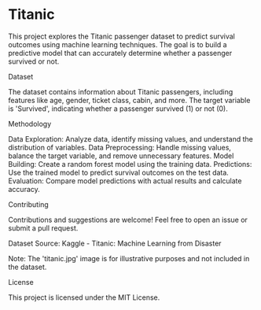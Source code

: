 # Titanic

This project explores the Titanic passenger dataset to predict survival outcomes using machine learning techniques. The goal is to build a predictive model that can accurately determine whether a passenger survived or not.

Dataset

The dataset contains information about Titanic passengers, including features like age, gender, ticket class, cabin, and more. The target variable is 'Survived', indicating whether a passenger survived (1) or not (0).

Methodology

Data Exploration: Analyze data, identify missing values, and understand the distribution of variables.
Data Preprocessing: Handle missing values, balance the target variable, and remove unnecessary features.
Model Building: Create a random forest model using the training data.
Predictions: Use the trained model to predict survival outcomes on the test data.
Evaluation: Compare model predictions with actual results and calculate accuracy.

Contributing

Contributions and suggestions are welcome! Feel free to open an issue or submit a pull request.

Dataset Source: Kaggle - Titanic: Machine Learning from Disaster

Note: The 'titanic.jpg' image is for illustrative purposes and not included in the dataset.

License

This project is licensed under the MIT License.
